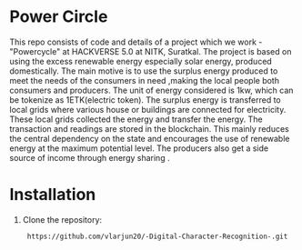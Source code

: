 # Power Circle
This repo consists of code and details of a project which we work -"Powercycle" at HACKVERSE 5.0 at NITK, Suratkal. The project is based on using the excess renewable energy especially solar energy, produced domestically. 
The main motive is to use the surplus energy produced to meet the needs of the consumers in need ,making the local people both consumers and producers. The unit of energy considered is 1kw, which can be tokenize as 1ETK(electric token).
The surplus energy is transferred to local grids where various house or buildings are connected for electricity. These local grids collected the energy and transfer the energy. The transaction and readings are stored in the blockchain.
This mainly reduces the central dependency on the state and encourages the use of renewable energy at the maximum potential level. The producers also get a side source of income through energy sharing .


# Installation
1. Clone the repository:
   ```bash
    https://github.com/vlarjun20/-Digital-Character-Recognition-.git
